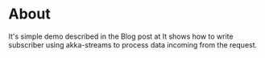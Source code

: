 # About

It's simple demo described in the Blog post at 
It shows how to write subscriber using akka-streams to process data incoming from the request.